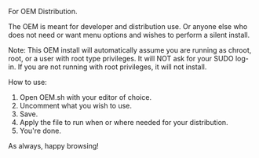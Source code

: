 For OEM Distribution.

The OEM is meant for developer and distribution use. 
Or anyone else who does not need or want menu options and wishes to perform a silent install. 

Note: This OEM install will automatically assume you are running as chroot, root, or a user with root type privileges. 
It will NOT ask for your SUDO log-in. If you are not running with root privileges, it will not install.

How to use: 

1) Open OEM.sh with your editor of choice.
2) Uncomment what you wish to use.
3) Save.
4) Apply the file to run when or where needed for your distribution.
5) You're done.

As always, happy browsing!
